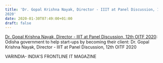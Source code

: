 ```yaml
---
title: 'Dr. Gopal Krishna Nayak, Director - IIIT at Panel Discussion, 12th OITF
2020'
date: 2020-01-30T07:49:00+01:00
draft: false
---
```


[Dr. Gopal Krishna Nayak, Director - IIIT at Panel Discussion, 12th OITF 2020](https://varindia.com/video/dr-gopal-krishna-nayak-director--iiit-at-panel-discussion-12th-oitf-2020#.XjJ8UDUlmhs.blogger): Odisha government to help start-ups by becoming their client: Dr. Gopal Krishna Nayak, Director - IIIT at Panel Discussion, 12th OITF 2020  
  
VARINDIA- INDIA'S FRONTLINE IT MAGAZINE